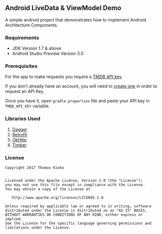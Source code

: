 Android LiveData & ViewModel Demo
---------------------------------------
A simple android project that demonstrates how to implement Android Architecture Components.

### Requirements

* JDK Version 1.7 & above
* Android Studio Preview Version 3.0 

### Prerequisites
For the app to make requests you require a [TMDB API key](https://developers.themoviedb.org/3/getting-started ). 

If you don’t already have an account, you will need to [create one](https://www.themoviedb.org/account/signup) 
in order to request an API Key.

Once you have it, open `gradle.properties` file and paste your API key in `TMDB_API_KEY` variable.

### Libraries Used


1. [Dagger](http://square.github.io/dagger/)
2. [Retrofit](http://square.github.io/retrofit/)
3. [OkHttp](http://square.github.io/okhttp/)
5. [Timber](https://github.com/JakeWharton/timber)


### License

    Copyright 2017 Thomas Kioko
    
    
    Licensed under the Apache License, Version 2.0 (the "License");
    you may not use this file except in compliance with the License.
    You may obtain a copy of the License at

       http://www.apache.org/licenses/LICENSE-2.0

    Unless required by applicable law or agreed to in writing, software
    distributed under the License is distributed on an "AS IS" BASIS,
    WITHOUT WARRANTIES OR CONDITIONS OF ANY KIND, either express or implied.
    See the License for the specific language governing permissions and
    limitations under the License.